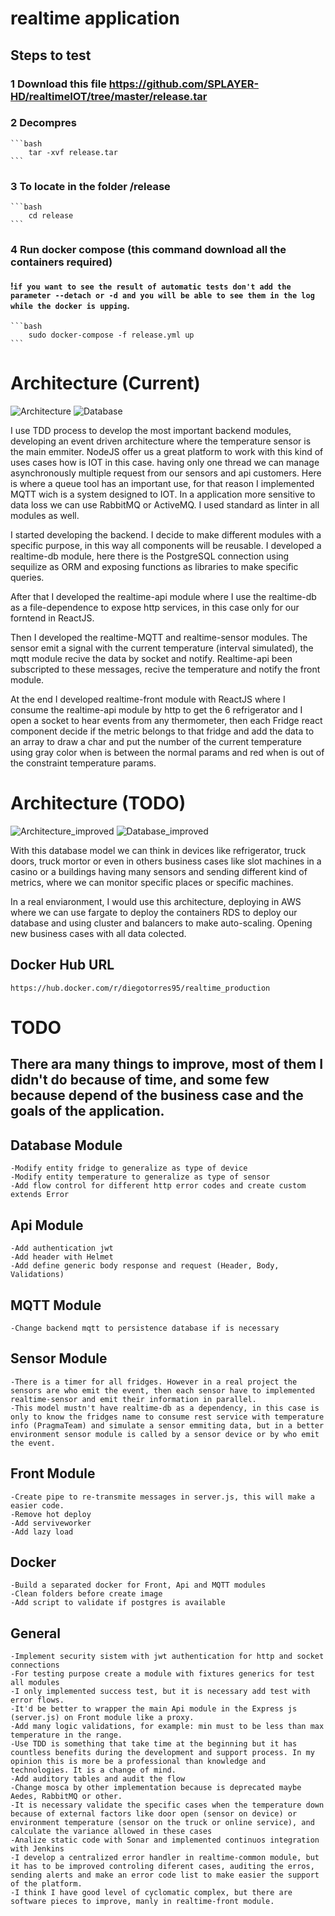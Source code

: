 # realtime application

## Steps to test 

### 1 Download this file https://github.com/SPLAYER-HD/realtimeIOT/tree/master/release.tar
### 2 Decompres
    ```bash
        tar -xvf release.tar
    ```
### 3 To locate in the folder /release
    ```bash
        cd release
    ```
### 4 Run docker compose (this command download all the containers required)
#### !`if you want to see the result of automatic tests don't add the parameter --detach or -d and you will be able to see them in the log while the docker is upping`.
    ```bash
        sudo docker-compose -f release.yml up
    ```

# Architecture (Current)

![Architecture ](https://github.com/SPLAYER-HD/realtimeIOT/blob/master/assets/Realtime-Architecture.png)
![Database ](https://github.com/SPLAYER-HD/realtimeIOT/blob/master/assets/Realtime-Architecture-Database.png)

I use TDD process to develop the most important backend modules, developing an event driven architecture where the temperature sensor is the main emmiter. NodeJS offer us a great platform to work with this kind of uses cases how is IOT in this case. having only one thread we can manage asynchronously multiple request from our sensors and api customers. Here is where a queue tool has an important use, for that reason I implemented MQTT wich is a system designed to IOT. In a application more sensitive to data loss we can use RabbitMQ or ActiveMQ. I used standard as linter in all modules as well.

I started developing the backend. I decide to make different modules with a specific purpose, in this way all components will be reusable. I developed a realtime-db module, here there is the PostgreSQL connection using sequilize as ORM and exposing functions as libraries to make specific queries.

After that I developed the realtime-api module where I use the realtime-db as a file-dependence to expose http services, in this case only for our forntend in ReactJS.

Then I developed the realtime-MQTT and realtime-sensor modules. The sensor emit a signal with the current temperature (interval simulated), the mqtt module recive the data by socket and notify. Realtime-api been subscripted to these messages, recive the temperature and notify the front module.

At the end I developed realtime-front module with ReactJS where I consume the realtime-api module by http to get the 6 refrigerator and I open a socket to hear events from any thermometer, then each Fridge react component decide if the metric belongs to that fridge and add the data to an array to draw a char and put the number of the current temperature using gray color when is between the normal params and red when is out of the constraint temperature params.


# Architecture (TODO)

![Architecture_improved ](https://github.com/SPLAYER-HD/realtimeIOT/blob/master/assets/Realtime-Architecture-Architecture-improved.png)
![Database_improved ](https://github.com/SPLAYER-HD/realtimeIOT/blob/master/assets/Realtime-Architecture-Database-improved.png)

With this database model we can think in devices like refrigerator, truck doors, truck mortor or even in others business cases like slot machines in a casino or a buildings having many sensors and sending different kind of metrics, where we can monitor specific places or specific machines.

In a real enviaronment, I would use this architecture, deploying in AWS where we can use fargate to deploy the containers RDS to deploy our database and using cluster and balancers to make auto-scaling. Opening new business cases with all data colected.

## Docker Hub URL
    https://hub.docker.com/r/diegotorres95/realtime_production
# TODO
## There ara many things to improve, most of them I didn't do because of time, and some few because depend of the business case and the goals of the application.

## Database Module 
    -Modify entity fridge to generalize as type of device
    -Modify entity temperature to generalize as type of sensor
    -Add flow control for different http error codes and create custom extends Error

## Api Module 
    -Add authentication jwt
    -Add header with Helmet
    -Add define generic body response and request (Header, Body, Validations)

## MQTT Module
    -Change backend mqtt to persistence database if is necessary 

## Sensor Module
    -There is a timer for all fridges. However in a real project the sensors are who emit the event, then each sensor have to implemented realtime-sensor and emit their information in parallel.
    -This model mustn't have realtime-db as a dependency, in this case is only to know the fridges name to consume rest service with temperature info (PragmaTeam) and simulate a sensor emmiting data, but in a better environment sensor module is called by a sensor device or by who emit the event.

## Front Module
    -Create pipe to re-transmite messages in server.js, this will make a easier code.
    -Remove hot deploy
    -Add serviveworker
    -Add lazy load

## Docker
    -Build a separated docker for Front, Api and MQTT modules
    -Clean folders before create image
    -Add script to validate if postgres is available

## General
    -Implement security sistem with jwt authentication for http and socket connections
    -For testing purpose create a module with fixtures generics for test all modules
    -I only implemented success test, but it is necessary add test with error flows.
    -It'd be better to wrapper the main Api module in the Express js (server.js) on Front module like a proxy.
    -Add many logic validations, for example: min must to be less than max temperature in the range.
    -Use TDD is something that take time at the beginning but it has countless benefits during the development and support process. In my opinion this is more be a professional than knowledge and technologies. It is a change of mind. 
    -Add auditory tables and audit the flow
    -Change mosca by other implementation because is deprecated maybe Aedes, RabbitMQ or other.
    -It is necessary validate the specific cases when the temperature down because of external factors like door open (sensor on device) or environment temperature (sensor on the truck or online service), and calculate the variance allowed in these cases
    -Analize static code with Sonar and implemented continuos integration with Jenkins
    -I develop a centralized error handler in realtime-common module, but it has to be improved controling diferent cases, auditing the erros, sending alerts and make an error code list to make easier the support of the platform.
    -I think I have good level of cyclomatic complex, but there are software pieces to improve, manly in realtime-front module.
